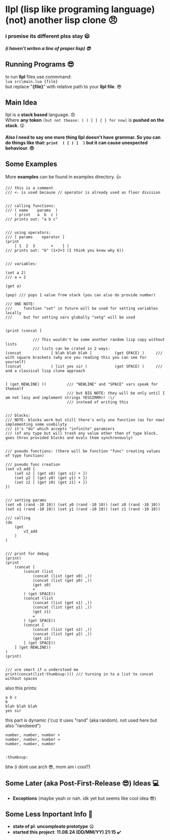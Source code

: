 # llpl (lisp like programing language) (not) another lisp clone 😠
### i promise its different plss stay 😃
##### (i haven't writen a line of proper lisp) 😎

## Running Programs 😎
to run **llpl** files use commmand: \
```lua src\main.lua {file}``` \
but replace "**{file}**" with relative path to your **llpl file**. 😎

## Main Idea
llpl is a **stack based** language. 😠 \
Where **any token** ```(but not thease: ( ) [ ] { } for now)``` is **pushed on the stack**. 😲
#### Also I need to say one more thing llpl doesn't have grammar. So you can do things like that: ```print  ( [ ) ]  )``` but it can cause unexpected behaviour. 😠

## Some Examples
More **examples** can be found in examples directory. 👍
```
/// this is a comment
/// <- is used because // operator is already used as floor division


/// calling functions:
/// ( name    params  )
    ( print   a  b  c )
/// prints out: "a b c"


/// using operators:
/// [ params    operator ]
(print
    [ 1  2  3       +    ] )
/// prints out: "6" (1+2+3 (I think you know why 6))


/// variables:

(set a 2)
/// a = 2

(get a)

(pop) /// pops 1 value from stack (you can also do provide number)

/// ONE NOTE:
///     function "set" in future will be used for setting variables locally
///     but for setting vars globally "setg" will be used


(print (concat [

            /// This wouldn't be some another random lisp copy without lists
            /// lists can be crated in 2 ways:
(concat             [ blah blah blah ]          (get SPACE) )     /// with square brackets (why are you reading this you can see for yourself)
(concat             ( list yes sir )            (get SPACE) )     /// and a classical lisp clone approach


] (get NEWLINE) ))         /// "NEWLINE" and "SPACE" vars speak for themself
                           /// but BIG NOTE: they will be only until I am not lazy and implement strings YESSIRRRrr :\/
                           /// instead of writing this


/// blocks:
/// NOTE: blocks work but still there's only one function (as for now) implementing some usebilyty
/// it's "do" which accepts "infinite" paramiers
/// (of any type but will trash any value other then of type block. goes throu provided blocks and evals them synchronously)


/// pseudo functions: (there will be function "func" creating values of type function)

/// pseudo func creation
(set v3_add {
    (set x2 [ (get x0) (get x1) + ])
    (set y2 [ (get y0) (get y1) + ])
    (set z2 [ (get z0) (get z1) + ])
})


/// setting params
(set x0 (rand -10 10)) (set y0 (rand -10 10)) (set z0 (rand -10 10))
(set x1 (rand -10 10)) (set y1 (rand -10 10)) (set z1 (rand -10 10))

/// calling
(do
    (get
        v3_add
    )
)


/// print for debug
(print)
(print
    (concat [
        (concat (list
            (concat (list (get x0) ,))
            (concat (list (get y0) ,))
            (get z0)
            +
        ) (get SPACE))
        (concat (list
            (concat (list (get x1) ,))
            (concat (list (get y1) ,))
            (get z1)
            =
        ) (get SPACE))
        (concat [
            (concat (list (get x2) ,))
            (concat (list (get y2) ,))
            (get z2)
        ] (get SPACE))
    ] (get NEWLINE))
)
(print)


/// ure smart if u understood me
print(concat(list:thumbsup:))) /// turning in to a list to concat without spaces
```
also this prints:
```
a b c
6
blah blah blah
yes sir

```
this part is dynamic ('cuz it uses "rand" (aka random). not used here but also "randseed")
```
number, number, number +
number, number, number =
number, number, number
```
```

:thumbsup:
```
btw (i dont use arch 😎, mom am i cool?)

## Some Later (aka Post-First-Release 😎) Ideas 💻
 - **Exceptions** (maybe yeah or nah. idk yet but seems like cool idea 😎)

## Some Less Inportant Info 👀
 - **state of pl**: **uncompleate prototype** 😦
 - **started this project**: **11.08.24 (DD/MM/YY) 21:15** ✔️
